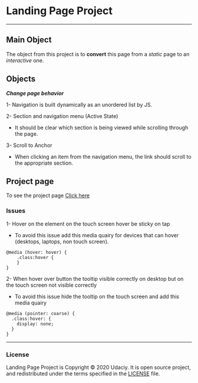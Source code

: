 # Landing Page Project

---

## Main Object

The object from this project is to **convert** this page from a _static_ page to an _interactive_ one.


## Objects

***Change page behavior***

1- Navigation is built dynamically as an unordered list by JS.

2- Section and navigation menu (Active State)
* It should be clear which section is being viewed while scrolling through the page.

3- Scroll to Anchor
* When clicking an item from the navigation menu, the link should scroll to the appropriate section.

## Project page

To see the project page [Click here](https://mero2online.github.io/Project_2_-_Landing_Page/)

### Issues

1- Hover on the element on the touch screen hover be sticky on tap

- To avoid this issue add this media quairy for devices that can hover (desktops, laptops, non touch screen).

```
@media (hover: hover) {
    .class:hover {
    }
}
```
2- When hover over button the tooltip visible correctly on desktop but on the touch screen not visible correctly

- To avoid this issue hide the tooltip on the touch screen and add this media quairy 
```
@media (pointer: coarse) {
  .class:hover: {
    display: none;
  }
}
```

---
### License

Landing Page Project is Copyright © 2020 Udaciy.
It is open source project, and redistributed under the terms specified in the
[LICENSE] file.

[license]: https://github.com/mero2online/Project_2_-_Landing_Page/blob/master/LICENSE
